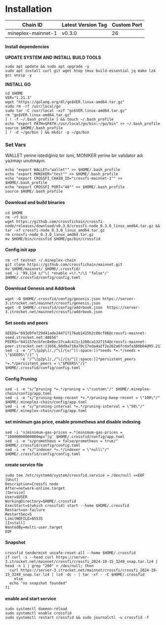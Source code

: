 # Installation

| Chain ID           | Latest Version Tag | Custom Port |
| ------------------ | ------------------ | ----------- |
| mineplex-mainnet-1 | v0.3.0             | 26          |

#### Install dependencies <a href="#install-dependencies" id="install-dependencies"></a>

**UPDATE SYSTEM AND INSTALL BUILD TOOLS**

```
sudo apt update && sudo apt upgrade -y
sudo apt install curl git wget htop tmux build-essential jq make lz4 gcc unzip -y
```

**INSTALL GO**

>

```
cd $HOME
VER="1.21.3"
wget "https://golang.org/dl/go$VER.linux-amd64.tar.gz"
sudo rm -rf /usr/local/go
sudo tar -C /usr/local -xzf "go$VER.linux-amd64.tar.gz"
rm "go$VER.linux-amd64.tar.gz"
[ ! -f ~/.bash_profile ] && touch ~/.bash_profile
echo "export PATH=$PATH:/usr/local/go/bin:~/go/bin" >> ~/.bash_profile
source $HOME/.bash_profile
[ ! -d ~/go/bin ] && mkdir -p ~/go/bin

```

### Set Vars

WALLET yerine istediğiniz bir ismi, MONIKER yerine bir validator adı yazmayı unutmayın.&#x20;

```
echo "export WALLET="wallet"" >> $HOME/.bash_profile
echo "export MONIKER="test"" >> $HOME/.bash_profile
echo "export CROSSFI_CHAIN_ID="crossfi-mainnet-1"" >> $HOME/.bash_profile
echo "export CROSSFI_PORT="48"" >> $HOME/.bash_profile
source $HOME/.bash_profile
```

#### Download and build binaries <a href="#download-and-build-binaries" id="download-and-build-binaries"></a>

```
cd $HOME
rm -rf bin
wget https://github.com/crossfichain/crossfi-node/releases/download/v0.3.0/crossfi-node_0.3.0_linux_amd64.tar.gz && tar -xf crossfi-node_0.3.0_linux_amd64.tar.gz
rm crossfi-node_0.3.0_linux_amd64.tar.gz
mv $HOME/bin/crossfid $HOME/go/bin/crossfid
```

#### Config init app

```
rm -rf testnet ~/.mineplex-chain
git clone https://github.com/crossfichain/mainnet.git
mv $HOME/mainnet/ $HOME/.crossfid/
sed -i '99,114 s/^\( *enable =\).*/\1 "false"/' $HOME/.crossfid/config/config.toml
```

#### Download Genesis and Addrbook

```
wget -O $HOME/.crossfid/config/genesis.json https://server-3.itrocket.net/mainnet/crossfi/genesis.json
wget -O $HOME/.crossfid/config/addrbook.json  https://server-3.itrocket.net/mainnet/crossfi/addrbook.json
```

#### Set seeds and peers

```
SEEDS="693d9fe729d41ade244717176ab1415b2c06cf86@crossfi-mainnet-seed.itrocket.net:48656"
PEERS="641157ecbfec8e0ec37ca4c411c1208ca1327154@crossfi-mainnet-peer.itrocket.net:11656,9dd9a718a70c17eda4a2f2e262a6fcdafa380b04@95.217.45.201:23656,c482ab7bb52202149477fded22d6741d746d7e45@95.217.204.58:26056,d996012096cfef860bf24543740d58da45e5b194@37.27.183.62:26656,6b90dd8399533bca9066030f6193dca37f1565e1@65.109.234.80:26656,adb475675d97a9ce67bcea8cfdd66f23b92f1162@89.110.91.158:26656,9c8bf508ead86588f41ecc76cc6021c88493c199@57.129.32.223:26656,f27eff68f2f3542a317bad66fdf9f1cc93a80dc1@49.13.76.170:26656,f8cbc62fb487ae825edf79c580206d0e34ee9f51@5.161.229.160:26656,90fd2ad4f2b57bf6fa0c40cd579310f5ceebf0f5@5.78.128.70:26656,f5d2b1a6ab68ac9357366afe424564ab42a9d444@185.107.82.171:26656"
sed -i -e "/^\[p2p\]/,/^\[/{s/^[[:space:]]*seeds *=.*/seeds = \"$SEEDS\"/}" \
       -e "/^\[p2p\]/,/^\[/{s/^[[:space:]]*persistent_peers *=.*/persistent_peers = \"$PEERS\"/}" $HOME/.crossfid/config/config.toml
```

#### Config Pruning

```
sed -i -e "s/^pruning *=.*/pruning = \"custom\"/" $HOME/.mineplex-chain/config/app.toml
sed -i -e "s/^pruning-keep-recent *=.*/pruning-keep-recent = \"100\"/" $HOME/.mineplex-chain/config/app.toml
sed -i -e "s/^pruning-interval *=.*/pruning-interval = \"50\"/" $HOME/.mineplex-chain/config/app.toml
```

#### set minimum gas price, enable prometheus and disable indexing

```
sed -i 's|minimum-gas-prices =.*|minimum-gas-prices = "10000000000000mpx"|g' $HOME/.crossfid/config/app.toml
sed -i -e "s/prometheus = false/prometheus = true/" $HOME/.crossfid/config/config.toml
sed -i -e "s/^indexer *=.*/indexer = \"null\"/" $HOME/.crossfid/config/config.toml
```

#### create service file

```
sudo tee /etc/systemd/system/crossfid.service > /dev/null <<EOF
[Unit]
Description=Crossfi node
After=network-online.target
[Service]
User=$USER
WorkingDirectory=$HOME/.crossfid
ExecStart=$(which crossfid) start --home $HOME/.crossfid
Restart=on-failure
RestartSec=5
LimitNOFILE=65535
[Install]
WantedBy=multi-user.target
EOF
```

#### Snapshot

```
crossfid tendermint unsafe-reset-all --home $HOME/.crossfid
if curl -s --head curl https://server-3.itrocket.net/mainnet/crossfi/crossfi_2024-10-15_3249_snap.tar.lz4 | head -n 1 | grep "200" > /dev/null; then
  curl https://server-3.itrocket.net/mainnet/crossfi/crossfi_2024-10-15_3249_snap.tar.lz4 | lz4 -dc - | tar -xf - -C $HOME/.crossfid
    else
  echo "no snapshot founded"
fi
```

#### enable and start service

```
sudo systemctl daemon-reload
sudo systemctl enable crossfid
sudo systemctl restart crossfid && sudo journalctl -u crossfid -f
```
